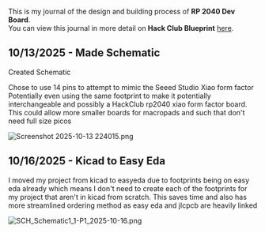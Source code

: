 <!--
  ===================    !!READ THIS NOTICE!!   ====================
  DO NOT edit this file manually. Your changes WILL BE OVERWRITTEN!
  This journal is auto generated and updated by Hack Club Blueprint.
  To edit this file, please edit your journal entries on Blueprint.
  ==================================================================
-->

This is my journal of the design and building process of **RP 2040 Dev Board**.  
You can view this journal in more detail on **Hack Club Blueprint** [here](https://blueprint.hackclub.com/projects/487).


## 10/13/2025 - Made Schematic  

Created Schematic

Chose to use 14 pins to attempt to mimic the Seeed Studio Xiao form factor
Potentially even using the same footprint to make it potentially interchangeable and possibly a HackClub rp2040 xiao form factor board. This could allow more smaller boards for macropads and such that don't need full size picos

![Screenshot 2025-10-13 224015.png](https://blueprint.hackclub.com/user-attachments/blobs/proxy/eyJfcmFpbHMiOnsiZGF0YSI6MjEwMCwicHVyIjoiYmxvYl9pZCJ9fQ==--a13cecdbc721870ebf5454fe54a473f8c8e8e33c/Screenshot%202025-10-13%20224015.png)
  

## 10/16/2025 - Kicad to Easy Eda  

I moved my project from kicad to easyeda due to footprints being on easy eda already which means I don't need to create each of the footprints for my project that aren't in kicad from scratch. This saves time and also has more streamlined ordering method as easy eda and jlcpcb are heavily linked


![SCH_Schematic1_1-P1_2025-10-16.png](https://blueprint.hackclub.com/user-attachments/blobs/proxy/eyJfcmFpbHMiOnsiZGF0YSI6MjUzMiwicHVyIjoiYmxvYl9pZCJ9fQ==--0ea18cb5e947db377b683e56a928237183d339cc/SCH_Schematic1_1-P1_2025-10-16.png)
  

